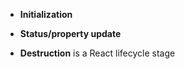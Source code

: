 - **Initialization**
	
- **Status/property update**
	
- **Destruction** is a React lifecycle stage
	